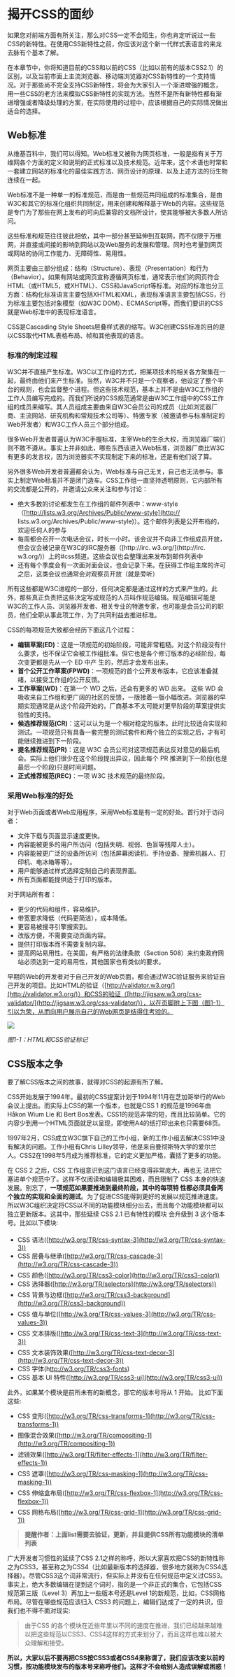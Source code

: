 # 揭开CSS的面纱

如果您对前端方面有所关注，那么对CSS一定不会陌生，你也肯定听说过一些CSS的新特性。在使用CSS新特性之前，你应该对这个新一代样式表语言的来龙去脉有个基本了解。

在本章节中，你将知道目前的CSS和以前的CSS（比如以前有的版本CSS2.1）的区别，以及当前市面上主流浏览器、移动端浏览器对CSS新特性的一个支持情况。对于那些尚不完全支持CSS新特性，将会为大家引入一个渐进增强的概念，用一些CSS的老方法来模拟CSS新特性的实现方法。当然不是所有新特性都有渐进增强或者降级处理的方案，在实际使用的过程中，应该根据自己的实际情况做出适合的选择。

## Web标准

从维基百科中，我们可以得知。Web标准又被称为网页标准，一般是指有关于万维网各个方面的定义和说明的正式标准以及技术规范。近年来，这个术语也时常和一套建立网站的标准化的最佳实践方法、网页设计的原理、以及上述方法的衍生物连续在一起。

Web标准不是一种单一的标准规范，而是由一些规范共同组成的标准集合，是由W3C和其它的标准化组织共同制定，用来创建和解释基于Web的内容。这些规范是专门为了那些在网上发布的可向后兼容的文档所设计，使其能够被大多数人所访问。

这些标准和规范往往彼此相依，其中一部分甚至延伸到互联网，而不仅限于万维网，并直接或间接的影响到网站以及Web服务的发展和管理。同时也考量到网页或网站的协同工作能力、无障碍性、易用性。

网页主要由三部分组成：结构（Structure）、表现（Presentation）和行为（Behavior）。如果有网站或网页宣称遵循网页标准，通常表示他们的网页符合HTML（或HTML5，或XHTML）、CSS和JavaScript等标准。对应的标准也分三方面：结构化标准语言主要包括XHTML和XML，表现标准语言主要包括CSS，行为标准主要包括对象模型（如W3C DOM）、ECMAScript等。而我们要讲的CSS就是Web标准中的表现标准语言。

CSS是Cascading Style Sheets层叠样式表的缩写。W3C创建CSS标准的目的是以CSS取代HTML表格布局、帧和其他表现的语言。

### 标准的制定过程

W3C并不直接产生标准。W3C以工作组的方式，把某项技术的相关各方聚集在一起，最终由他们来产生标准。当然，W3C并不只是一个观察者，他设定了整个平台的规则，也会监督整个进程。但这些技术规范，基本上并不是由W3C工作组的工作人员编写完成的。而我们所说的CSS规范通常是由W3C工作组中的CSS工作组的成员来编写。其人员组成主要由来自W3C会员公司的成员（比如浏览器厂商、主流网站、研究机构和常规技术公司等）、特邀专家（被邀请参与标准制定的Web开发者）和W3C工作人员三个部分组成。

很多Web开发者普遍认为W3C手握标准，主宰Web的生杀大权，而浏览器厂端们则不敢不遵从。事实上并非如此，哪些东西该进入Web标准，浏览器厂商比W3C有更多的发言权，因为浏览器实不实现制定下来的标准，还是有他们说了算。

另外很多Web开发者普遍都会认为，Web标准与自己无关，自己也无法参与。事实上制定Web标准并不是闭门造车。CSS工作组一直坚持透明原则，它内部所有的交流都是公开的，并邀请公众来关注和参与讨论：

- 绝大多数的讨论都发生在工作组的邮件列表中：www-style（[http://lists.w3.org/Archives/Public/www-style](http:// lists.w3.org/Archives/Public/www-style)）。这个邮件列表是公开布档的，欢迎任何人的参与
- 每周都会召开一次电话会议，时长一小时。该会议并不向非工作组成员开放，但会议会被记录在W3C的IRC服务器（[http://irc. w3.org/](http://irc. w3.org/)）上的#css频道。这些会议也会整理出来发布到邮件列表中
- 还有每个季度会有一次面对面会议，也会记录下来。在获得工作组主席的许可之后，这类会议也通常会对观察员开放（就是旁听）

所有这些都是W3C进程的一部分，任何决定都是通过这样的方式来产生的。此外，那些真正负责把这些决定写成规范的人员叫作规范编辑。规范编辑可能是W3C的工作人员、浏览器开发者、相关专业的特邀专家，也可能是会员公司的职员，他们全职从事此项工作，为了共同利益去推进标准。

CSS的每项规范大致都会经历下面这几个过程：

- **编辑草案(ED)**：这是一项规范的初始阶段，可能非常粗糙。对这个阶段没有什么要求，也不保证它会被工作组批准。但它也是各个修订版本的必经阶段，每次变更都是先从一个 ED 中产 生的，然后才会发布出来。
- **首个公开工作草案(FPWD)**：一项规范的首个公开发布版本，它应该准备就绪，以接受工作组的公开反馈。
- **工作草案(WD)**：在第一个 WD 之后，还会有更多的 WD 出来。 这些 WD 会吸收来自工作组和更广阔的社区的反馈，一版接着一版小幅改进。浏览器的早期实现通常是从这个阶段开始的，厂商基本不太可能对更早阶段的草案提供实验性的支持。
- **候选推荐规范(CR)**：这可以认为是一个相对稳定的版本。此时比较适合实现和测试。一项规范只有具备一套完整的测试套件和两个独立的实现之后，才有可能继续推进到下一阶段。
- **提名推荐规范(PR)**：这是 W3C 会员公司对这项规范表达反对意见的最后机会。实际上他们很少在这个阶段提出异议，因此每个 PR 推进到下一阶段(也是最后一个阶段)只是时间问题。
- **正式推荐规范(REC)**：一项 W3C 技术规范的最终阶段。

### 采用Web标准的好处

对于Web页面或者Web应用程序，采用Web标准是有一定的好处。首行对于访问者：

- 文件下载与页面显示速度更快。 
- 内容能被更多的用户所访问（包括失明、视弱、色盲等残障人士）。 
- 内容能被更广泛的设备所访问（包括屏幕阅读机、手持设备、搜索机器人、打印机、电冰箱等等）。 
- 用户能够通过样式选择定制自己的表现界面。 
- 所有页面都能提供适于打印的版本。

对于网站所有者： 

- 更少的代码和组件，容易维护。 
- 带宽要求降低（代码更简洁），成本降低。
- 更容易被搜寻引擎搜索到。 
- 改版方便，不需要变动页面内容。 
- 提供打印版本而不需要复制内容。 
- 提高网站易用性。在美国，有严格的法律条款（Section 508）来约束政府网站必须达到一定的易用性，其他国家也有类似的要求。

早期的Web的开发者对于自己开发的Web页面，都会通过W3C验证服务来验证自己开发的项目。比如HTML的验证（[http://validator.w3.org/](http://validator.w3.org/)）和CSS的验证（[http://jigsaw.w3.org/css-validator/](http://jigsaw.w3.org/css-validator/)），以在页脚附上下图（图1-1）引以为荣，从而向用户展示自己的Web网页是结得住考验的。

![](images/ch1/figure-1.jpg)

*图1-1：HTML和CSS验证标记*

## CSS版本之争

要了解CSS版本之间的故事，就得对CSS的起源有所了解。

CSS开始发展于1994年。最初的CSS提案计划于1994年11月在芝加哥举行的Web会议上提出。而实际上CSS的第一个版本，也就是CSS 1 的规范是1996年由 Håkon Wium Lie 和 Bert Bos发表。CSS1的规范非常的短，而且比较简单。它的内容少到用一个HTML页面就足以呈现，即使用A4的纸打印出来也只需要68页。

1997年2月，CSS成立W3C旗下自己的工作小组，新的工作小组去解决CSS1中没有解决的问题。工作小组有Chris Lilley领导，他是来自曼彻斯特大学的爱尔兰人。CSS2在1998年5月成为推荐标准，它的定义更加严格，囊括了更多的功能。

在 CSS 2 之后，CSS 工作组意识到这门语言已经变得非常庞大，再也无 法把它塞进单个规范中了。这样不仅阅读和编辑极其困难，而且限制了 CSS 本身的快速发展。别忘了，**一项规范如果要推进到最终阶段，其中的每项特 性都必须具备两个独立的实现和全面的测试**。为了促进CSS能得到更好的发展以规范推进速度。所以W3C组织决定将CSS以不同的功能模块细分出去，而且每个功能模块都可以独立更新版本。这其中，那些延续 CSS 2.1 已有特性的模块 会升级到 3 这个版本号。比如以下模块:

- CSS 语法([http://w3.org/TR/css-syntax-3](http://w3.org/TR/css-syntax-3))
- CSS 层叠与继承([http://w3.org/TR/css-cascade-3](http://w3.org/TR/css-cascade-3))
- CSS 颜色([http://w3.org/TR/css3-color](http://w3.org/TR/css3-color))
- CSS 选择器([http://w3.org/TR/selectors](http://w3.org/TR/selectors))
- CSS 背景与边框([http://w3.org/TR/css3-background](http://w3.org/TR/css3-background))  
- CSS 值与单位([http://w3.org/TR/css-values-3](http://w3.org/TR/css-values-3))
- CSS 文本排版([http://w3.org/TR/css-text-3](http://w3.org/TR/css-text-3))
- CSS 文本装饰效果([http://w3.org/TR/css-text-decor-3](http://w3.org/TR/css-text-decor-3))
- CSS 字体(h[ttp://w3.org/TR/css3-fonts](ttp://w3.org/TR/css3-fonts))
- CSS 基本 UI 特性([http://w3.org/TR/css3-ui](http://w3.org/TR/css3-ui))

此外，如果某个模块是前所未有的新概念，那它的版本号将从 1 开始。 比如下面这些:

- CSS 变形([http://w3.org/TR/css-transforms-1](http://w3.org/TR/css-transforms-1))
- 图像混合效果([http://w3.org/TR/compositing-1](http://w3.org/TR/compositing-1))  
- 滤镜效果([http://w3.org/TR/filter-effects-1](http://w3.org/TR/filter-effects-1))
- CSS 遮罩([http://w3.org/TR/css-masking-1](http://w3.org/TR/css-masking-1))
- CSS 伸缩盒布局([http://w3.org/TR/css-flexbox-1](http://w3.org/TR/css-flexbox-1))  
- CSS 网格布局([http://w3.org/TR/css-grid-1](http://w3.org/TR/css-grid-1))

> **提醒作者：上面list需要去验证，更新，并且提供CSS所有功能模块的清单列表**

广大开发者习惯性的延续了CSS 2.1之样的称呼，所以大家喜欢把CSS的新特性称之为CSS3，甚至称之为CSS4（比如最新版本的选择器，很多地方就称为CSS4选择器）。尽管CSS3这个词非常流行，但实际上并没有在任何规范中定义过CSS3。事实上，绝大多数编辑在提到这个词时，指的是一个非正式的集合，它包括CSS规范第三版（Level 3）再加上一些版本号还是Level 1的新规范，比如，CSS网格布局。尽管在哪些规范应该归入 CSS3 的问题上，编辑们达成了一定的共识，但我们也不得不面对现实:

> 由于CSS 的各个模块在近些年里以不同的速度在推进，我们已经越来越难以把这些规范以CSS3、CSS4这样的方式来划分了，而且这样也难以被大众理解和接受。

**所以，大家以后不要再把CSS按CSS3或者CSS4来称谓了，我们应该改变以前的习惯，按功能模块发布的版本号来称呼他们。这样才不会给别人造成误解或困惑！**

